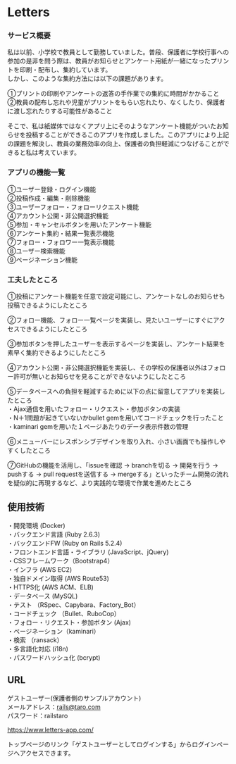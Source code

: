 # Letters

### サービス概要
私は以前、小学校で教員として勤務していました。普段、保護者に学校行事への参加の是非を問う際は、教員がお知らせとアンケート用紙が一緒になったプリントを印刷・配布し、集約しています。  
しかし、このような集約方法には以下の課題があります。  

①プリントの印刷やアンケートの返答の手作業での集約に時間がかかること  
②教員の配布し忘れや児童がプリントをもらい忘れたり、なくしたり、保護者に渡し忘れたりする可能性があること  

そこで、私は紙媒体ではなくアプリ上にそのようなアンケート機能がついたお知らせを投稿することができるこのアプリを作成しました。このアプリにより上記の課題を解決し、教員の業務効率の向上、保護者の負担軽減につなげることができると私は考えています。  

### アプリの機能一覧  
①ユーザー登録・ログイン機能  
②投稿作成・編集・削除機能  
③ユーザーフォロー・フォローリクエスト機能  
④アカウント公開・非公開選択機能  
⑤参加・キャンセルボタンを用いたアンケート機能  
⑥アンケート集約・結果一覧表示機能  
⑦フォロー・フォロワー一覧表示機能  
⑧ユーザー検索機能  
⑨ページネーション機能
  
### 工夫したところ
①投稿にアンケート機能を任意で設定可能にし、アンケートなしのお知らせも投稿できるようにしたところ  
  
②フォロー機能、フォロー一覧ページを実装し、見たいユーザーにすぐにアクセスできるようにしたところ  
  
③参加ボタンを押したユーザーを表示するページを実装し、アンケート結果を素早く集約できるようにしたところ  
  
④アカウント公開・非公開選択機能を実装し、その学校の保護者以外はフォロー許可が無いとお知らせを見ることができないようにしたところ  
  
⑤データベースへの負担を軽減するために以下の点に留意してアプリを実装したところ  
・Ajax通信を用いたフォロー・リクエスト・参加ボタンの実装  
・N＋1問題が起きていないかbullet gemを用いてコードチェックを行ったこと  
・kaminari gemを用いた１ページあたりのデータ表示件数の管理  
  
⑥メニューバーにレスポンシブデザインを取り入れ、小さい画面でも操作しやすくしたところ  
  
⑦GitHubの機能を活用し、「issueを確認 -> branchを切る -> 開発を行う -> pushする -> pull requestを送信する -> mergeする」といったチーム開発の流れを疑似的に再現するなど、より実践的な環境で作業を進めたところ  
  
  
## 使用技術　
・開発環境 (Docker)  
・バックエンド言語 (Ruby 2.6.3)  
・バックエンドFW (Ruby on Rails 5.2.4)  
・フロントエンド言語・ライブラリ (JavaScript、jQuery)  
・CSSフレームワーク（Bootstrap4）  
・インフラ (AWS EC2)  
・独自ドメイン取得 (AWS Route53)  
・HTTPS化 (AWS ACM、ELB)  
・データベース (MySQL)  
・テスト （RSpec、Capybara、Factory_Bot）  
・コードチェック （Bullet、RuboCop）  
・フォロー・リクエスト・参加ボタン (Ajax)  
・ページネーション（kaminari）  
・検索 （ransack）  
・多言語化対応 (i18n)   
・パスワードハッシュ化 (bcrypt)  


## URL  
ゲストユーザー(保護者側のサンプルアカウント)  
メールアドレス：rails@taro.com  
パスワード：railstaro  
  
https://www.letters-app.com/  
  
トップページのリンク「ゲストユーザーとしてログインする」からログインページへアクセスできます。  
